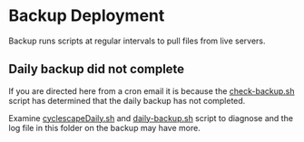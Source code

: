 # Backup Deployment

Backup runs scripts at regular intervals to pull files from live servers.

## Daily backup did not complete
If you are directed here from a cron email it is because the [check-backup.sh](https://github.com/cyclestreets/cyclestreets-setup/blob/master/backup-deployment/check-backup.sh) script has determined that the daily backup has not completed.

Examine [cyclescapeDaily.sh](https://github.com/cyclestreets/cyclestreets-setup/blob/master/backup-deployment/cyclescapeDaily.sh) and [daily-backup.sh](https://github.com/cyclestreets/cyclestreets-setup/blob/master/backup-deployment/daily-backup.sh) script to diagnose and the log file in this folder on the backup may have more.
